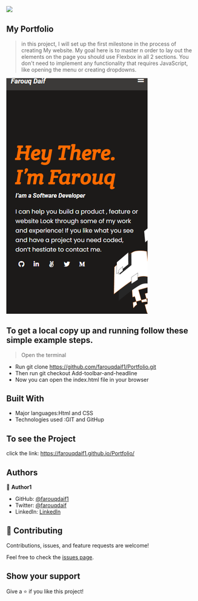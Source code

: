 ![](https://img.shields.io/badge/Microverse-blueviolet)

## My Portfolio

>  in this project, I will set up the first milestone in the process of creating My website. My goal here is to master n order to lay out the elements on the page you should use Flexbox in all 2 sections.
You don't need to implement any functionality that requires JavaScript, like opening the menu or creating dropdowns.

![screenshot](./app_screenshot.png)

## To get a local copy up and running follow these simple example steps.
> Open the terminal
- Run git clone https://github.com/farouqdaif1/Portfolio.git
- Then run git checkout Add-toolbar-and-headline
- Now you can open the index.html file in your browser


## Built With

- Major languages:Html and CSS
- Technologies used :GIT and GitHup 

## To see the Project
click the link: https://farouqdaif1.github.io/Portfolio/

## Authors

👤 **Author1**

- GitHub: [@farouqdaif1](https://github.com/farouqdaif1)
- Twitter: [@farouqdaif](https://twitter.com/farouqdaif)
- LinkedIn: [LinkedIn](https://www.linkedin.com/in/farouqdaif/https://www.linkedin.com/in/farouqdaif/)


## 🤝 Contributing

Contributions, issues, and feature requests are welcome!

Feel free to check the [issues page](../../issues/).

## Show your support

Give a ⭐️ if you like this project!








